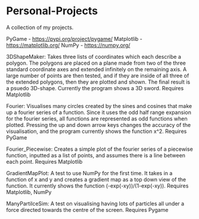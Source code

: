 # Personal-Projects
A collection of my projects.

PyGame - https://pypi.org/project/pygame/
Matplotlib - https://matplotlib.org/
NumPy - https://numpy.org/

3DShapeMaker: Takes three lists of coordinates which each describe a polygon. The polygons are placed on a plane made from two of the three standard coordinate axes and extended infinitely on the remaining axis. A large number of points are then tested, and if they are inside of all three of the extended polygons, then they are plotted and shown. The final result is a psuedo 3D-shape. Currently the program shows a 3D sword.
Requires Matplotlib

Fourier: Visualises many circles created by the sines and cosines that make up a fourier series of a function. Since it uses the odd half range expansion for the fourier series, all functions are represented as odd functions when plotted. Pressing the up and down arrow keys changes the accuracy of the visualisation, and the program currently shows the function x^2.
Requires PyGame

Fourier_Piecewise: Creates a simple plot of the fourier series of a piecewise function, inputted as a list of points, and assumes there is a line between each point.
Requires Matplotlib

GradientMapPlot: A test to use NumPy for the first time. It takes in a function of x and y and creates a gradient map as a top down view of the function. It currently shows the function (-exp(-xy))/(1-exp(-xy)).
Requires Matplotlib, NumPy

ManyPartilceSim: A test on visualising having lots of particles all under a force directed towards the centre of the screen.
Requires Pygame
